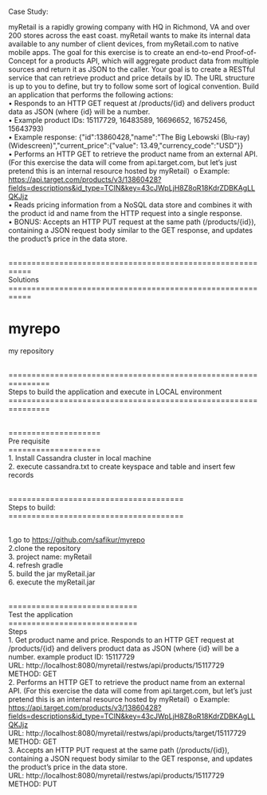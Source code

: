 Case Study:

myRetail is a rapidly growing company with HQ in Richmond, VA and over 200 stores across the east coast. myRetail wants to make its internal data available to any number of client devices, from myRetail.com to native mobile apps. 
The goal for this exercise is to create an end-to-end Proof-of-Concept for a products API, which will aggregate product data from multiple sources and return it as JSON to the caller. 
Your goal is to create a RESTful service that can retrieve product and price details by ID. The URL structure is up to you to define, but try to follow some sort of logical convention.
Build an application that performs the following actions: 
<br>•	Responds to an HTTP GET request at /products/{id} and delivers product data as JSON (where {id} will be a number. 
<br>•	Example product IDs: 15117729, 16483589, 16696652, 16752456, 15643793) 
<br>•	Example response: {"id":13860428,"name":"The Big Lebowski (Blu-ray) (Widescreen)","current_price":{"value": 13.49,"currency_code":"USD"}}
<br>•	Performs an HTTP GET to retrieve the product name from an external API. (For this exercise the data will come from api.target.com, but let’s just pretend this is an internal resource hosted by myRetail)  o Example: https://api.target.com/products/v3/13860428?fields=descriptions&id_type=TCIN&key=43cJWpLjH8Z8oR18KdrZDBKAgLLQKJjz
<br>•	Reads pricing information from a NoSQL data store and combines it with the product id and name from the HTTP request into a single response.
<br>•	BONUS: Accepts an HTTP PUT request at the same path (/products/{id}), containing a JSON request body similar to the GET response, and updates the product’s price in the data store.


<br>===========================================================
<br>            Solutions
<br>===========================================================
# myrepo
my repository

<br>===============================================================
<br>Steps to build the application and execute in LOCAL environment
<br>===============================================================

<br>====================
<br>Pre requisite
<br>====================
<br>1. Install Cassandra cluster in local machine
<br>2. execute cassandra.txt to create keyspace and table and insert few records

<br>======================================
<br>Steps to build:
<br>======================================

<br>1.go to https://github.com/safikur/myrepo
<br>2.clone the repository
<br>3. project name: myRetail
<br>4. refresh gradle
<br>5. build the jar myRetail.jar
<br>6. execute the myRetail.jar

<br>============================
<br>    Test the application
<br>============================
<br>Steps
<br> 1. Get product name and price. Responds to an HTTP GET request at /products/{id} and delivers product data as JSON (where {id} will be a number. example product ID: 15117729
<br> URL: http://localhost:8080/myretail/restws/api/products/15117729
<br> METHOD: GET
<br> 2. Performs an HTTP GET to retrieve the product name from an external API. (For this exercise the data will come from api.target.com, but let’s just pretend this is an internal resource hosted by myRetail)  o Example: https://api.target.com/products/v3/13860428?fields=descriptions&id_type=TCIN&key=43cJWpLjH8Z8oR18KdrZDBKAgLLQKJjz
<br> URL: http://localhost:8080/myretail/restws/api/products/target/15117729
<br> METHOD: GET
<br> 3. Accepts an HTTP PUT request at the same path (/products/{id}), containing a JSON request body similar to the GET response, and updates the product’s price in the data store.
<br> URL: http://localhost:8080/myretail/restws/api/products/15117729
<br> METHOD: PUT
